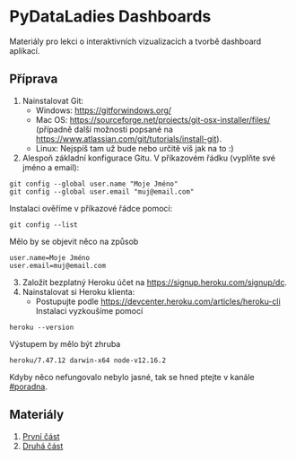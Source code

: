 # PyDataLadies Dashboards

Materiály pro lekci o interaktivních vizualizacích a tvorbě dashboard aplikací.

## Příprava

1. Nainstalovat Git:
   * Windows: https://gitforwindows.org/
   * Mac OS: https://sourceforge.net/projects/git-osx-installer/files/ (případně další možnosti popsané na https://www.atlassian.com/git/tutorials/install-git).
   * Linux: Nejspíš tam už bude nebo určitě víš jak na to :)
2. Alespoň základní konfigurace Gitu. V příkazovém řádku (vyplňte své jméno a email):
```
git config --global user.name "Moje Jméno"
git config --global user.email "muj@email.com"
```
Instalaci ověříme v příkazové řádce pomocí:
```
git config --list
```
Mělo by se objevit něco na způsob
```
user.name=Moje Jméno
user.email=muj@email.com
```
3. Založit bezplatný Heroku účet na https://signup.heroku.com/signup/dc.
4. Nainstalovat si Heroku klienta:
   * Postupujte podle https://devcenter.heroku.com/articles/heroku-cli
Instalaci vyzkoušíme pomocí
```
heroku --version
```
Výstupem by mělo být zhruba
```
heroku/7.47.12 darwin-x64 node-v12.16.2
```
Kdyby něco nefungovalo nebylo jasné, tak se hned ptejte v kanále [#poradna](https://pydata-kurz-praha.slack.com/archives/CSPRXPJGN).

## Materiály

1. [První část](notebooks/dashboardy-1.ipynb)
1. [Druhá část](notebooks/dashboardy-2.ipynb)
